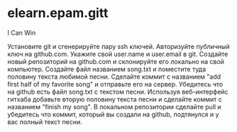 # elearn.epam.gitt

I Can Win 

Установите git и сгенерируйте пару ssh ключей. Авторизуйте публичный ключ на github.com.
Укажите свой user.name и user.email в git.
Создайте новый репозиторий на github.com и склонируйте его локально на свой компьютер.
Создайте файл названием song.txt и поместите туда половину текста любимой песни.
Сделайте коммит с названием "add first half of my favorite song" и отправьте его на сервер.
Убедитесь что на github есть файл song.txt с текстом песни.
Используя веб-интерфейс гитхаба добавьте вторую половину текста песни и сделайте коммит с названием "finish my song".
В локальном репозитории сделайте pull и убедитесь что коммит, который вы создали на github, подтянулся и у вас полный текст песни.